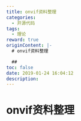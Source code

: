 ```yaml
---
title: onvif资料整理
categories:
  - 开源代码
tags:
  - 理论
reward: true
originContent: |-
  # onvif资料整理

  ##
toc: false
date: 2019-01-24 16:04:12
description:
---
```


# onvif资料整理

##